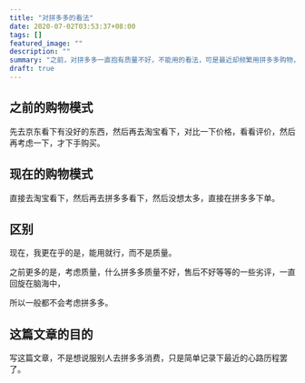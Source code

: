 ```yaml
---
title: "对拼多多的看法"
date: 2020-07-02T03:53:37+08:00
tags: []
featured_image: ""
description: ""
summary: "之前，对拼多多一直抱有质量不好，不能用的看法，可是最近却频繁用拼多多购物，由此得出的一点看法。"
draft: true
---
```


## 之前的购物模式

先去京东看下有没好的东西，然后再去淘宝看下，对比一下价格，看看评价，然后再考虑一下，才下手购买。

## 现在的购物模式

直接去淘宝看下，然后再去拼多多看下，然后没想太多，直接在拼多多下单。

## 区别

现在，我更在乎的是，能用就行，而不是质量。

之前更多的是，考虑质量，什么拼多多质量不好，售后不好等等的一些劣评，一直回旋在脑海中，

所以一般都不会考虑拼多多。

## 这篇文章的目的

写这篇文章，不是想说服别人去拼多多消费，只是简单记录下最近的心路历程罢了。